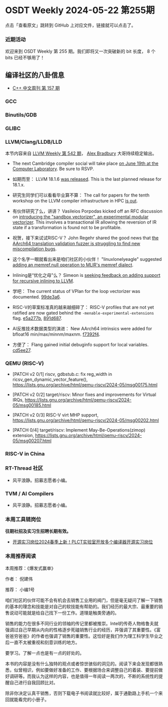 # OSDT Weekly 2024-05-22 第255期

点击「查看原文」跳转到 GitHub 上对应文件，链接就可以点击了。

### 近期活动

欢迎来到 OSDT Weekly 第 255 期。我们即将又一次突破新的 bit 长度， 8 个 bits 已经不够用了！

## 编译社区的八卦信息

- [C++ 中文周刊 第 157 期](https://mp.weixin.qq.com/s/dachXk_opSGVqNMIs1REpg)

### GCC

### Binutils/GDB

### GLIBC

### LLVM/Clang/LLDB/LLD

本节内容来自 [LLVM Weekly 第 542 期](http://llvmweekly.org/issue/542)，
[Alex Bradbury](https://www.linkedin.com/in/alex-bradbury/) 大哥持续稳定输出。

* The next Cambridge compiler social will take place [on June 19th at the Computer Laboratory](https://discourse.llvm.org/t/cambridge-compiler-social-june-19th-at-the-universitys-computer-laboratory/79049).  Be sure to RSVP.

* 如期而至： LLVM 18.1.6 [was released](https://discourse.llvm.org/t/18-1-6-released/79068). This is the last planned release for 18.1.x.

* 研究生同学们可以看看毕业算不算： The call for papers for the tenth workshop on the LLVM compiler infrastructure in HPC [is out](https://discourse.llvm.org/t/llvm-hpc-workshop-at-sc24-call-for-papers/78991).

* 有伙伴研究了么，讲讲？ Vasileios Porpodas kicked off an RFC discussion on [introducing the "sandbox vectorizer", an experimental modular vectorizer](https://discourse.llvm.org/t/rfc-sandbox-vectorizer-an-experimental-modular-vectorizer/79059).  This involves a transactional IR allowing the reversion of IR state if a transformation is found not to be profitable.

* 祝贺，接下来试试RISC-V？ John Regehr shared the good news that [the AArch64 translation validation fuzzer is struggling to find new miscompilation bugs](https://discourse.llvm.org/t/fuzzer-arm-tv-starting-to-run-dry/79021).

* 这个名字一眼就看出来是咱们社区的小伙伴！ "linuxlonelyeagle" suggested [adding an memref.null operation to MLIR's memref dialect](https://discourse.llvm.org/t/rfc-add-op-for-semantics-of-nullptr-in-memref-dialect/79060).

* Inlining是“优化之母”么？ Simeon is [seeking feedback on adding support for recursive inlining to LLVM](https://discourse.llvm.org/t/rfc-recursive-inlining/79058).

* 学吧： The current status of VPlan for the loop vectorizer was documented.
  [99de3a6](https://github.com/llvm/llvm-project/commit/99de3a685170).

* RISC-V的草案标准真的越来越细碎了： RISC-V profiles that are not yet ratified are now gated behind the `-menable-experimental-extensions` flag.
  [e5a277b](https://github.com/llvm/llvm-project/commit/e5a277b16755),
  [891d687](https://github.com/llvm/llvm-project/commit/891d687137ad).

* AI反推技术数据类型的演进： New AArch64 intrinsics were added for bfloat16 min/max/minnm/maxnm.
  [f7392f4](https://github.com/llvm/llvm-project/commit/f7392f40f3f6).

* 方便了： Flang gained initial debuginfo support for local variables.
  [cd5ee27](https://github.com/llvm/llvm-project/commit/cd5ee2715e89).

### QEMU (RISC-V)


- [PATCH v2 0/1] riscv, gdbstub.c: fix reg_width in ricsv_gen_dynamic_vector_feature(),
  https://lists.gnu.org/archive/html/qemu-riscv/2024-05/msg00175.html

- [PATCH v2 0/2] target/riscv: Minor fixes and improvements for Virtual IRQs,
  https://lists.gnu.org/archive/html/qemu-riscv/2024-05/msg00185.html

- [PATCH v2 0/3] RISC-V virt MHP support,
  https://lists.gnu.org/archive/html/qemu-riscv/2024-05/msg00202.html

- [PATCH 0/4] target/riscv: Implement May-Be-Operations(zimop) extension,
  https://lists.gnu.org/archive/html/qemu-riscv/2024-05/msg00207.html

### RISC-V in China

### RT-Thread 社区

- 风平浪静。招募志愿者小编。

### TVM / AI Compilers

- 风平浪静。招募志愿者小编。

### 本周工具链岗位

**往期社招及实习生招聘长期有效。**

- [开源实习岗位2024春季上新！PLCT实验室开放多个编译器开源实习岗位](https://mp.weixin.qq.com/s/D-l7hE2S-21NCAZsVqPzMA)

### 本周推荐阅读

本周推荐：《爆发式赢单》

作者： 倪建伟

推荐： 小编1号

咱们社区的伙伴可能不会有机会去销售工业用的阀门，但是毫无疑问了解一下销售的基本的理念和技能是对自己的软技能有帮助的。我们经历的最大宗、最重要的销售说动可能就是给自己找下一份工作。道理是触类旁通的。

销售的能力在很多不同行业的领袖的传记里都被推崇。Intel的传奇人物格鲁夫就强调过自己早期从内向的性格逐步死磕销售行业的经历，并强调了其重要性。《富爸爸穷爸爸》的作者也强调了销售的重要性。这恰好是我们作为理工科学生毕业之后一直不太被重视和刻意训练的地方。

要学习。了解一点也是有一点的好处的。

本书的内容是没有什么独特的观点或者惊世骇俗的洞见的。阅读下来会发现都很熟悉，似曾相识，例如要做好准备的工作、要根据场合来调整自己的着装、要提前做好调研等。而我认为这样的内容，也是值得一年阅读一两次的，不断的系统性的提醒自己进行自我回顾比对。

除非你决定认真干销售，否则下载电子书阅读就比较好，属于通勤路上手机一个来回就能看完的小册子。
